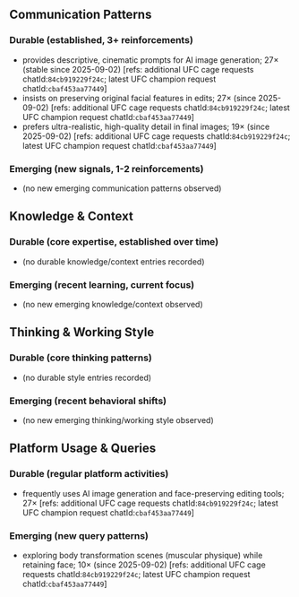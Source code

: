 ## Communication Patterns
### Durable (established, 3+ reinforcements)
- provides descriptive, cinematic prompts for AI image generation; 27× (stable since 2025-09-02) [refs: additional UFC cage requests chatId:`84cb919229f24c`; latest UFC champion request chatId:`cbaf453aa77449`]
- insists on preserving original facial features in edits; 27× (since 2025-09-02) [refs: additional UFC cage requests chatId:`84cb919229f24c`; latest UFC champion request chatId:`cbaf453aa77449`]
- prefers ultra-realistic, high-quality detail in final images; 19× (since 2025-09-02) [refs: additional UFC cage requests chatId:`84cb919229f24c`; latest UFC champion request chatId:`cbaf453aa77449`]

### Emerging (new signals, 1-2 reinforcements)
- (no new emerging communication patterns observed)  

## Knowledge & Context
### Durable (core expertise, established over time)
- (no durable knowledge/context entries recorded)  

### Emerging (recent learning, current focus)
- (no new emerging knowledge/context observed)  

## Thinking & Working Style
### Durable (core thinking patterns)
- (no durable style entries recorded)  

### Emerging (recent behavioral shifts)
- (no new emerging thinking/working style observed)  

## Platform Usage & Queries
### Durable (regular platform activities)
- frequently uses AI image generation and face-preserving editing tools; 27× [refs: additional UFC cage requests chatId:`84cb919229f24c`; latest UFC champion request chatId:`cbaf453aa77449`]

### Emerging (new query patterns)
- exploring body transformation scenes (muscular physique) while retaining face; 10× (since 2025-09-02) [refs: additional UFC cage requests chatId:`84cb919229f24c`; latest UFC champion request chatId:`cbaf453aa77449`]